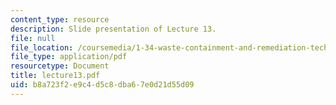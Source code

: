 ```yaml
---
content_type: resource
description: Slide presentation of Lecture 13.
file: null
file_location: /coursemedia/1-34-waste-containment-and-remediation-technology-spring-2004/b8a723f2e9c4d5c8dba67e0d21d55d09_lecture13.pdf
file_type: application/pdf
resourcetype: Document
title: lecture13.pdf
uid: b8a723f2-e9c4-d5c8-dba6-7e0d21d55d09
---
```

